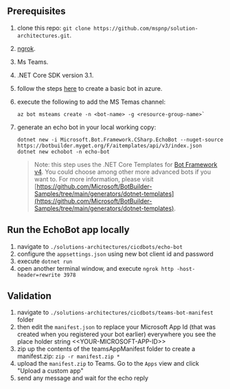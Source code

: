 ## Prerequisites

1. clone this repo: `git clone https://github.com/mspnp/solution-architectures.git`.
1. [ngrok](https://ngrok.com/).
1. Ms Teams.
1. .NET Core SDK version 3.1.
1. follow the steps [here](https://docs.microsoft.com/en-us/azure/bot-service/bot-service-quickstart-registration?view=azure-bot-service-4.0&tabs=csharp) to create a basic bot in azure.
1. execute the following to add the MS Temas channel:

   ```
   az bot msteams create -n <bot-name> -g <resource-group-name>`
   ```

1. generate an echo bot in your local working copy:

   ```
   dotnet new -i Microsoft.Bot.Framework.CSharp.EchoBot --nuget-source https://botbuilder.myget.org/F/aitemplates/api/v3/index.json
   dotnet new echobot -n echo-bot
   ```

   > Note: this step uses the .NET Core Templates for [Bot Framework v4](https://dev.botframework.com). You could choose among other more advanced  bots if you want to. For more information, please visit [https://github.com/Microsoft/BotBuilder-Samples/tree/main/generators/dotnet-templates](https://github.com/Microsoft/BotBuilder-Samples/tree/main/generators/dotnet-templates).

## Run the EchoBot app locally

1. navigate to `./solutions-architectures/cicdbots/echo-bot`
1. configure the `appsettings.json` using new bot client id and password
1. execute `dotnet run`
1. open another terminal window, and execute `ngrok http -host-header=rewrite 3978`

## Validation

1. navigate to `./solutions-architectures/cicdbots/teams-bot-manifest` folder
1. then edit the `manifest.json` to replace your Microsoft App Id (that was created when you registered your bot earlier) everywhere you see the place holder string \<\<YOUR-MICROSOFT-APP-ID\>\>
1. zip up the contents of the teamsAppManifest folder to create a manifest.zip: `zip -r manifest.zip *`
1. upload the `manifest.zip` to Teams. Go to the `Apps` view and click "Upload a custom app"
1. send any message and wait for the echo reply
